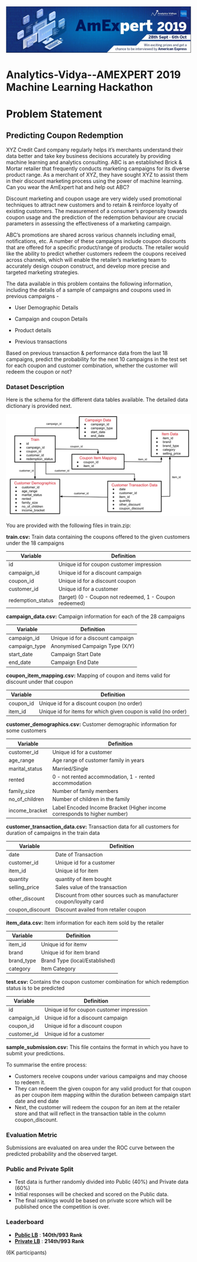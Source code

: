 ![title](amexpert.JPG)
# Analytics-Vidya--AMEXPERT 2019 Machine Learning Hackathon

# Problem Statement

## Predicting Coupon Redemption

XYZ Credit Card company regularly helps it’s merchants understand their data better and take key business decisions accurately by providing machine learning and analytics consulting. ABC is an established Brick & Mortar retailer that frequently conducts marketing campaigns for its diverse product range. As a merchant of XYZ, they have sought XYZ to assist them in their discount marketing process using the power of machine learning. Can you wear the AmExpert hat and help out ABC?

 
Discount marketing and coupon usage are very widely used promotional techniques to attract new customers and to retain & reinforce loyalty of existing customers. The measurement of a consumer’s propensity towards coupon usage and the prediction of the redemption behaviour are crucial parameters in assessing the effectiveness of a marketing campaign.

 
ABC’s promotions are shared across various channels including email, notifications, etc. A number of these campaigns include coupon discounts that are offered for a specific product/range of products. The retailer would like the ability to predict whether customers redeem the coupons received across channels, which will enable the retailer’s marketing team to accurately design coupon construct, and develop more precise and targeted marketing strategies.

 
The data available in this problem contains the following information, including the details of a sample of campaigns and coupons used in previous campaigns -

- User Demographic Details

- Campaign and coupon Details

- Product details

- Previous transactions


Based on previous transaction & performance data from the last 18 campaigns, predict the probability for the next 10 campaigns in the test set for each coupon and customer combination, whether the customer will redeem the coupon or not?


### Dataset Description

Here is the schema for the different data tables available. The detailed data dictionary is provided next.

![title](amexpdata.jpg)

You are provided with the following files in train.zip:

**train.csv:** Train data containing the coupons offered to the given customers under the 18 campaigns

|Variable |Definition |
|----|----|
|id	|Unique id for coupon customer impression|
|campaign_id	|Unique id for a discount campaign|
|coupon_id	|Unique id for a discount coupon|
|customer_id	|Unique id for a customer|
|redemption_status|	(target) (0 - Coupon not redeemed, 1 - Coupon redeemed) |


**campaign_data.csv:** Campaign information for each of the 28 campaigns

|Variable|	Definition|
|----|----|
|campaign_id	|Unique id for a discount campaign|
|campaign_type	|Anonymised Campaign Type (X/Y)|
|start_date	|Campaign Start Date|
|end_date	|Campaign End Date |


**coupon_item_mapping.csv:** Mapping of coupon and items valid for discount under that coupon

|Variable|	Definition|
|----|----|
|coupon_id	|Unique id for a discount coupon (no order)|
|item_id	|Unique id for items for which given coupon is valid (no order) |


**customer_demographics.csv:** Customer demographic information for some customers

|Variable	|Definition|
|----|----|
|customer_id	|Unique id for a customer|
|age_range	|Age range of customer family in years|
|marital_status|	Married/Single|
|rented|	0 - not rented accommodation, 1 - rented accommodation|
|family_size|	Number of family members|
|no_of_children	|Number of children in the family|
|income_bracket|	Label Encoded Income Bracket (Higher income corresponds to higher number) |


**customer_transaction_data.csv:** Transaction data for all customers for duration of campaigns in the train data

|Variable	|Definition|
|----|----|
|date	|Date of Transaction|
|customer_id|Unique id for a customer|
|item_id|	Unique id for item|
|quantity	|quantity of item bought|
|selling_price	|Sales value of the transaction|
|other_discount|	Discount from other sources such as manufacturer coupon/loyalty card|
|coupon_discount|	Discount availed from retailer coupon |


**item_data.csv:** Item information for each item sold by the retailer

|Variable|	Definition|
|----|----|
|item_id|	Unique id for itemv
|brand	|Unique id for item brand|
|brand_type	|Brand Type (local/Established)|
|category	|Item Category |


**test.csv:** Contains the coupon customer combination for which redemption status is to be predicted

|Variable|	Definition|
|----|----|
|id	|Unique id for coupon customer impression|
|campaign_id	|Unique id for a discount campaign|
|coupon_id	|Unique id for a discount coupon|
|customer_id	|Unique id for a customer |


**sample_submission.csv:** This file contains the format in which you have to submit your predictions.

To summarise the entire process:

* Customers receive coupons under various campaigns and may choose to redeem it.
* They can redeem the given coupon for any valid product for that coupon as per coupon item mapping within the duration between campaign start date and end date
* Next, the customer will redeem the coupon for an item at the retailer store and that will reflect in the transaction table in the column coupon_discount.
 
### Evaluation Metric
Submissions are evaluated on area under the ROC curve between the predicted probability and the observed target.
 

### Public and Private Split
* Test data is further randomly divided into Public (40%) and Private data (60%)
* Initial responses will be checked and scored on the Public data.
* The final rankings would be based on private score which will be published once the competition is over.

### Leaderboard

* **[Public LB](https://datahack.analyticsvidhya.com/contest/amexpert-2019-machine-learning-hackathon/lb)** : **140th/993 Rank**
* **[Private LB](https://datahack.analyticsvidhya.com/contest/amexpert-2019-machine-learning-hackathon/pvt_lb)** : **214th/993 Rank**

(6K participants)



